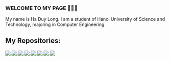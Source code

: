 ### WELCOME TO MY PAGE 👋👋👋
My name is Ha Duy Long. I am a student of Hanoi University of Science and Technology, majoring in Computer Engineering.

## My Repositories:
  <a href="https://github.com/haduylong/NIOS2/">
  <!-- Change the `github-readme-stats.anuraghazra1.vercel.app` to `github-readme-stats.vercel.app`  -->
  <img align="center" src="https://github-readme-stats.vercel.app/api/pin/?username=haduylong&repo=NIOS2&theme=merko" />
</a>

<a href="https://github.com/haduylong/XilinxMicroblaze/">
  <!-- Change the `github-readme-stats.anuraghazra1.vercel.app` to `github-readme-stats.vercel.app`  -->
  <img align="center" src="https://github-readme-stats.vercel.app/api/pin/?username=haduylong&repo=XilinxMicroblaze&theme=radical" />
</a>  

 <a href="https://github.com/haduylong/exampletoeiconline/">
  <!-- Change the `github-readme-stats.anuraghazra1.vercel.app` to `github-readme-stats.vercel.app`  -->
  <img align="center" src="https://github-readme-stats.vercel.app/api/pin/?username=haduylong&repo=exampletoeiconline&theme=gruvbox" />
</a>  

 <a href="https://github.com/haduylong/Quan_ly_sinh_vien">
  <!-- Change the `github-readme-stats.anuraghazra1.vercel.app` to `github-readme-stats.vercel.app`  -->
  <img align="center" src="https://github-readme-stats.vercel.app/api/pin/?username=haduylong&repo=Quan_ly_sinh_vien&theme=dark" />
</a>  

 <a href="https://github.com/haduylong/IoT_For_Agriculture">
  <!-- Change the `github-readme-stats.anuraghazra1.vercel.app` to `github-readme-stats.vercel.app`  -->
  <img align="center" src="https://github-readme-stats.vercel.app/api/pin/?username=haduylong&repo=IoT_For_Agriculture&theme=onedark" />
 </a>

<a href="https://github.com/haduylong/LapTrinhMang">
  <!-- Change the `github-readme-stats.anuraghazra1.vercel.app` to `github-readme-stats.vercel.app`  -->
  <img align="center" src="https://github-readme-stats.vercel.app/api/pin/?username=haduylong&repo=LapTrinhMang&theme=tokyonight" />
</a>

<a href="https://github.com/haduylong/BookShop">
  <!-- Change the `github-readme-stats.anuraghazra1.vercel.app` to `github-readme-stats.vercel.app`  -->
  <img align="center" src="https://github-readme-stats.vercel.app/api/pin/?username=haduylong&repo=BookShop&theme=cobalt" />
</a>

<a href="https://github.com/haduylong/cong_nghe_web">
  <!-- Change the `github-readme-stats.anuraghazra1.vercel.app` to `github-readme-stats.vercel.app`  -->
  <img align="center" src="https://github-readme-stats.vercel.app/api/pin/?username=haduylong&repo=cong_nghe_web&theme=synthwave" />
</a>
<!--
**haduylong/haduylong** is a ✨ _special_ ✨ repository because its `README.md` (this file) appears on your GitHub profile.

Here are some ideas to get you started:

- 🔭 I’m currently working on ...
- 🌱 I’m currently learning ...
- 👯 I’m looking to collaborate on ...
- 🤔 I’m looking for help with ...
- 💬 Ask me about ...
- 📫 How to reach me: ...
- 😄 Pronouns: ...
- ⚡ Fun fact: ...
-->
